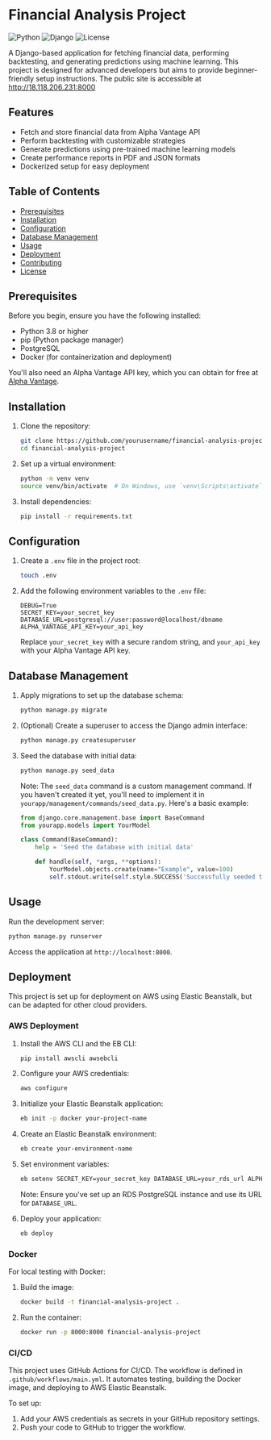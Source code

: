 # Financial Analysis Project

![Python](https://img.shields.io/badge/python-3.8+-blue.svg)
![Django](https://img.shields.io/badge/django-3.2+-green.svg)
![License](https://img.shields.io/badge/license-MIT-blue.svg)

A Django-based application for fetching financial data, performing backtesting, and generating predictions using machine learning. This project is designed for advanced developers but aims to provide beginner-friendly setup instructions. The public site is accessible at http://18.118.206.231:8000

## Features

- Fetch and store financial data from Alpha Vantage API
- Perform backtesting with customizable strategies
- Generate predictions using pre-trained machine learning models
- Create performance reports in PDF and JSON formats
- Dockerized setup for easy deployment

## Table of Contents

- [Prerequisites](#prerequisites)
- [Installation](#installation)
- [Configuration](#configuration)
- [Database Management](#database-management)
- [Usage](#usage)
- [Deployment](#deployment)
- [Contributing](#contributing)
- [License](#license)

## Prerequisites

Before you begin, ensure you have the following installed:
- Python 3.8 or higher
- pip (Python package manager)
- PostgreSQL
- Docker (for containerization and deployment)

You'll also need an Alpha Vantage API key, which you can obtain for free at [Alpha Vantage](https://www.alphavantage.co/support/#api-key).

## Installation

1. Clone the repository:
   ```sh
   git clone https://github.com/yourusername/financial-analysis-project.git
   cd financial-analysis-project
   ```

2. Set up a virtual environment:
   ```sh
   python -m venv venv
   source venv/bin/activate  # On Windows, use `venv\Scripts\activate`
   ```

3. Install dependencies:
   ```sh
   pip install -r requirements.txt
   ```

## Configuration

1. Create a `.env` file in the project root:
   ```sh
   touch .env
   ```

2. Add the following environment variables to the `.env` file:
   ```
   DEBUG=True
   SECRET_KEY=your_secret_key
   DATABASE_URL=postgresql://user:password@localhost/dbname
   ALPHA_VANTAGE_API_KEY=your_api_key
   ```
   Replace `your_secret_key` with a secure random string, and `your_api_key` with your Alpha Vantage API key.

## Database Management

1. Apply migrations to set up the database schema:
   ```sh
   python manage.py migrate
   ```

2. (Optional) Create a superuser to access the Django admin interface:
   ```sh
   python manage.py createsuperuser
   ```

3. Seed the database with initial data:
   ```sh
   python manage.py seed_data
   ```
   Note: The `seed_data` command is a custom management command. If you haven't created it yet, you'll need to implement it in `yourapp/management/commands/seed_data.py`. Here's a basic example:

   ```python
   from django.core.management.base import BaseCommand
   from yourapp.models import YourModel

   class Command(BaseCommand):
       help = 'Seed the database with initial data'

       def handle(self, *args, **options):
           YourModel.objects.create(name="Example", value=100)
           self.stdout.write(self.style.SUCCESS('Successfully seeded the database'))
   ```

## Usage

Run the development server:
```sh
python manage.py runserver
```

Access the application at `http://localhost:8000`.

## Deployment

This project is set up for deployment on AWS using Elastic Beanstalk, but can be adapted for other cloud providers.

### AWS Deployment

1. Install the AWS CLI and the EB CLI:
   ```sh
   pip install awscli awsebcli
   ```

2. Configure your AWS credentials:
   ```sh
   aws configure
   ```

3. Initialize your Elastic Beanstalk application:
   ```sh
   eb init -p docker your-project-name
   ```

4. Create an Elastic Beanstalk environment:
   ```sh
   eb create your-environment-name
   ```

5. Set environment variables:
   ```sh
   eb setenv SECRET_KEY=your_secret_key DATABASE_URL=your_rds_url ALPHA_VANTAGE_API_KEY=your_api_key
   ```
   Note: Ensure you've set up an RDS PostgreSQL instance and use its URL for `DATABASE_URL`.

6. Deploy your application:
   ```sh
   eb deploy
   ```

### Docker

For local testing with Docker:

1. Build the image:
   ```sh
   docker build -t financial-analysis-project .
   ```

2. Run the container:
   ```sh
   docker run -p 8000:8000 financial-analysis-project
   ```

### CI/CD

This project uses GitHub Actions for CI/CD. The workflow is defined in `.github/workflows/main.yml`. It automates testing, building the Docker image, and deploying to AWS Elastic Beanstalk.

To set up:
1. Add your AWS credentials as secrets in your GitHub repository settings.
2. Push your code to GitHub to trigger the workflow.
